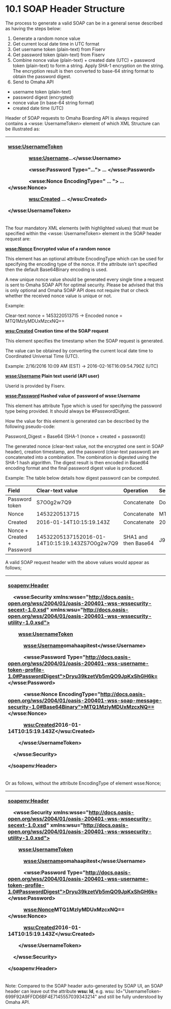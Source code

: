 # **10.1 SOAP Header Structure**

The process to generate a valid SOAP can be in a general sense described as having the steps below:

1. Generate a random nonce value
1. Get current local date time in UTC format
1. Get username token (plain-text) from Fiserv
1. Get password token (plain-text) from Fiserv
1. Combine nonce value (plain-text) + created date (UTC) + password token (plain-text) to form a string. Apply SHA-1 encryption on the string. The encryption result is then converted to base-64 string format to obtain the password digest.
1. Send to Omaha API
- username token (plain-text) 
- password digest (encrypted) 
- nonce value (in base-64 string format) 
- created date time (UTC) 

Header of SOAP requests to Omaha Boarding API is always required contains a <wsse: UsernameToken> element of which XML Structure can be illustrated as:

|<p><wsse:UsernameToken></p><p>`        `<wsse:Username>...</wsse:Username></p><p>`        `<wsse:Password Type="..."> ... </wsse:Password></p><p>`        `<wsse:Nonce EncodingType=" ... "> ... </wsse:Nonce></p><p>`        `<wsu:Created> ... </wsu:Created></p><p></wsse:UsernameToken></p>|
| :- |
The four mandatory XML elements (with highlighted values) that must be specified within the <wsse: UsernameToken> element in the SOAP header request are:

**<wsse:Nonce> Encrypted value of a random nonce**

This element has an optional attribute EncodingType which can be used for specifying the encoding type of the nonce. If the attribute isn’t specified then the default Base64Binary encoding is used. 

A new unique nonce value should be generated every single time a request is sent to Omaha SOAP API  for optimal security. Please be advised that this is only optional and Omaha SOAP API does not require that or check whether the received  nonce value is unique or not. 

Example: 

Clear-text nonce = 1453220513715 → Encoded nonce = MTQ1MzIyMDUxMzcxNQ==

**<wsu:Created> Creation time of the SOAP request**

This element specifies the timestamp when the SOAP request is generated.

The value can be obtained by converting the current local date time to Coordinated Universal Time (UTC).

Example: 2/16/2016 10:09 AM (EST) → 2016-02-16T16:09:54.790Z (UTC)

**<wsse:Username> Plain text userid (API user)**

Userid is provided by Fiserv.

**<wsse:Password> Hashed value of password of wsse:Username**

This element has attribute Type which is used for specifying the password type being provided. It should always be #PasswordDigest.

How the value for this element is generated can be described by the following pseudo-code:

Password\_Digest = Base64 (SHA-1 (nonce + created + password))

The generated nonce (clear-text value, not the encrypted one sent in SOAP header), creation timestamp, and the password (clear-text password) are concatenated into a combination. The combination is digested using the SHA-1 hash algorithm. The digest result is then encoded in Based64 encoding format and the final password digest value is produced. 

Example: The table below details how digest password can be computed. 

|**Field**|**Clear-text value**|**Operation** |**Sent value**|
| :- | :- | :- | :- |
|Password token|S7O0g2w7Q9|Concatenate|Do not send|
|Nonce|1453220513715|Concatenate|MTQ1MzIyMDUxMzcxNQ==|
|Created|2016-01-14T10:15:19.143Z|Concatenate |2016-01-14T10:15:19.143Z|
|Nonce + Created + Password|14532205137152016-01-14T10:15:19.143ZS7O0g2w7Q9|SHA1 and then Base64|J93nsDIrtANaR39AVLRboICHhGM=|
A valid SOAP request header with the above values would appear as follows;

|<p><soapenv:Header></p><p>`  `<wsse:Security xmlns:wsse="http://docs.oasis-open.org/wss/2004/01/oasis-200401-wss-wssecurity-secext-1.0.xsd" xmlns:wsu="http://docs.oasis-open.org/wss/2004/01/oasis-200401-wss-wssecurity-utility-1.0.xsd"></p><p>`    `<wsse:UsernameToken></p><p>`      `<wsse:Username>omahaapitest</wsse:Username></p><p>`      `<wsse:Password Type="http://docs.oasis-open.org/wss/2004/01/oasis-200401-wss-username-token-profile-1.0#PasswordDigest">Dryu39kzetVb5mQO9JpKxShGH6k=</wsse:Password></p><p>`      `<wsse:Nonce EncodingType="http://docs.oasis-open.org/wss/2004/01/oasis-200401-wss-soap-message-security-1.0#Base64Binary">MTQ1MzIyMDUxMzcxNQ==</wsse:Nonce></p><p>`      `<wsu:Created>2016-01-14T10:15:19.143Z</wsu:Created></p><p>`    `</wsse:UsernameToken></p><p>`  `</wsse:Security></p><p></soapenv:Header></p>|
| :- |
Or as follows, without the attribute EncodingType of element wsse:Nonce;

|<p><soapenv:Header></p><p>`  `<wsse:Security xmlns:wsse="http://docs.oasis-open.org/wss/2004/01/oasis-200401-wss-wssecurity-secext-1.0.xsd" xmlns:wsu="http://docs.oasis-open.org/wss/2004/01/oasis-200401-wss-wssecurity-utility-1.0.xsd"></p><p>`    `<wsse:UsernameToken></p><p>`      `<wsse:Username>omahaapitest</wsse:Username></p><p>`      `<wsse:Password Type="http://docs.oasis-open.org/wss/2004/01/oasis-200401-wss-username-token-profile-1.0#PasswordDigest">Dryu39kzetVb5mQO9JpKxShGH6k=</wsse:Password></p><p>`      `<wsse:Nonce>MTQ1MzIyMDUxMzcxNQ==</wsse:Nonce></p><p>`      `<wsu:Created>2016-01-14T10:15:19.143Z</wsu:Created></p><p>`    `</wsse:UsernameToken></p><p>`  `</wsse:Security></p><p></soapenv:Header></p>|
| :- |
Note: Compared to the SOAP header auto-generated by SOAP UI, an SOAP header can leave out the attribute **wsu: Id**, e.g. wsu: Id="UsernameToken-699F92A9FFDD6BF4E7145557039343214" and still be fully understood by Omaha API.
